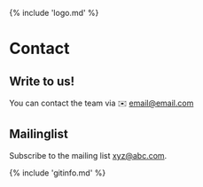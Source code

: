 {% include 'logo.md' %}

# Contact

## Write to us!
You can contact the team via :envelope: email@email.com

## Mailinglist
Subscribe to the mailing list xyz@abc.com. 

{% include 'gitinfo.md' %}
